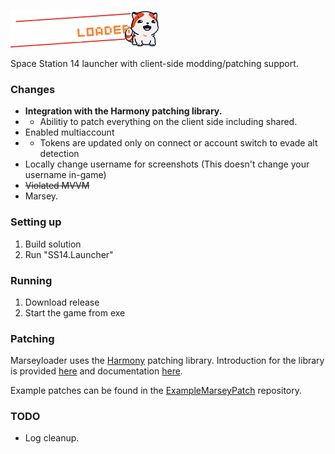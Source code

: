 ![# Marseyloader](SS14.Launcher/Assets/logo-long.png)

Space Station 14 launcher with client-side modding/patching support.

### Changes

* **Integration with the Harmony patching library.**
* * Abilitiy to patch everything on the client side including shared.
* Enabled multiaccount
* * Tokens are updated only on connect or account switch to evade alt detection
* Locally change username for screenshots (This doesn't change your username in-game)
* ~~Violated MVVM~~
* Marsey.


### Setting up


1. Build solution
2. Run "SS14.Launcher"

### Running
1. Download release
2. Start the game from exe

### Patching
Marseyloader uses the [Harmony](https://github.com/pardeike/Harmony) patching library. Introduction for the library is provided [here](https://harmony.pardeike.net/) and documentation [here](https://harmony.pardeike.net/articles/intro.html).

Example patches can be found in the [ExampleMarseyPatch](https://github.com/ValidHunters/ExampleMarseyPatch) repository.

### TODO
* Log cleanup.
